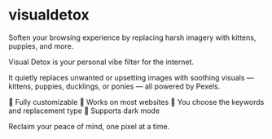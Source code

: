 # visualdetox
Soften your browsing experience by replacing harsh imagery with kittens, puppies, and more.

Visual Detox is your personal vibe filter for the internet.

It quietly replaces unwanted or upsetting images with soothing visuals — kittens, puppies, ducklings, or ponies — all powered by Pexels.

🌿 Fully customizable
🔁 Works on most websites
🐾 You choose the keywords and replacement type
🎨 Supports dark mode

Reclaim your peace of mind, one pixel at a time.
